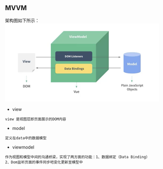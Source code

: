 ## MVVM
架构图如下所示：
![mvvm](MVVM.png)
- view
```text
view 是视图层即页面展示的DOM内容
```

- model
```text
定义在data中的数据模型
```
- viewmodel
```text
作为视图和模型中间的沟通桥梁，实现了两方面的功能：1、数据绑定（Data Binding）
2、Dom监听页面的事件同步吧变化更新至模型中
```
